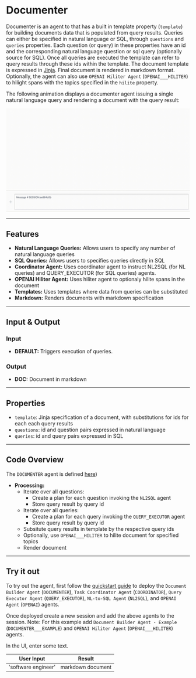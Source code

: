 # Documenter

Documenter is an agent to that has a built in template property (`template`) for building documents data that is populated from query results. Queries can either be specified in natural language or SQL, through `questions` and `queries` properties. Each question (or query) in these properties have an id and the corresponding natural language question or sql query (optionally source for SQL). Once all queries are executed the template can refer to query results through these ids within the template. The document template is expressed in [Jinja](https://jinja.palletsprojects.com/en/stable/). Final document is rendered in markdown format. Optionally, the agent can also use `OPENAI Hiliter Agent` (`OPENAI___HILITER`) to hilight spans with the topics specified in the `hilite` property.

The following animation displays a documenter agent issuing a single natural language query and rendering a document with the query result:

![Demo of Documenter agent](/docs/images/documenter.gif)

---

## Features

- **Natural Language Queries:** Allows users to specify any number of natural language queries
- **SQL Queries:** Allows users to specifies queries directly in SQL
- **Coordinator Agent:** Uses coordinator agent to instruct NL2SQL (for NL queries) and QUERY_EXECUTOR (for SQL queries) agents.
- **OPENAI Hiliter Agent:** Uses hiliter agent to optionaly hilite spans in the document
- **Templates:** Uses templates where data from queries can be substituted
- **Markdown:** Renders documents with markdown specification
  
---

## Input & Output

### Input

- **DEFAULT:** Triggers execution of queries.

### Output

- **DOC:** Document in markdown

---

## Properties
 
- `template`: Jinja specification of a document, with substitutions for ids for each each query results
- `questions`: id and question pairs expressed in natural language
- `queries`: id and query pairs expressed in SQL

---

## Code Overview

The `DOCUMENTER` agent is defined [here](https://github.com/megagonlabs/blue/blob/v0.9/lib/blue/agents/documenter.py))

- **Processing:**
  - Iterate over all questions:
    - Create a plan for each question invoking the `NL2SQL` agent
    - Store query result by query id
  - Iterate over all queries:
    - Create a plan for each query invoking the `QUERY_EXECUTOR` agent
    - Store query result by query id
  - Subsitute query results in template by the respective query ids
  - Optionally, use `OPENAI___HILITER` to hilite document for specified topics
  - Render document

---

## Try it out

To try out the agent, first follow the [quickstart guide](https://github.com/megagonlabs/blue/blob/v0.9/QUICK-START.md) to deploy the `Document Builder Agent` (`DOCUMENTER`), `Task Coordinator Agent` (`COORDINATOR`), `Query Executor Agent` (`QUERY_EXECUTOR`),  `NL-to-SQL Agent` (`NL2SQL`), and `OPENAI Agent` (`OPENAI`) agents.

Once deployed create a new session and add the above agents to the session. Note: For this example add `Document Builder Agent - Example` (`DOCUMENTER___EXAMPLE`) and `OPENAI Hiliter Agent` (`OPENAI___HILITER`) agents.

In the UI, enter some text.

| **User Input** | **Result** |
|--------------------------------|---------|
| 'software engineer' | markdown document |

